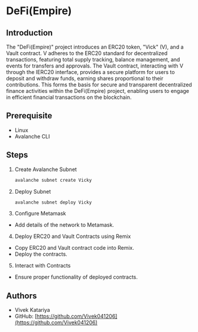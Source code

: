 # DeFi(Empire)

## Introduction

The "DeFi(Empire)" project introduces an ERC20 token, "Vick" (V), and a Vault contract. V adheres to the ERC20 standard for decentralized transactions, featuring total supply tracking, balance management, and events for transfers and approvals. The Vault contract, interacting with V through the IERC20 interface, provides a secure platform for users to deposit and withdraw funds, earning shares proportional to their contributions. This forms the basis for secure and transparent decentralized finance activities within the DeFi(Empire) project, enabling users to engage in efficient financial transactions on the blockchain.

## Prerequisite

- Linux
- Avalanche CLI

## Steps

1. Create Avalanche Subnet
   ```bash
   avalanche subnet create Vicky
   ```
2. Deploy Subnet
   ```bash
   avalanche subnet deploy Vicky
   ```
3. Configure Metamask

- Add details of the network to Metamask.

4. Deploy ERC20 and Vault Contracts using Remix

- Copy ERC20 and Vault contract code into Remix.
- Deploy the contracts.

5. Interact with Contracts

- Ensure proper functionality of deployed contracts.

## Authors

- Vivek Katariya
- GitHub: [https://github.com/Vivek041206](https://github.com/Vivek041206)
